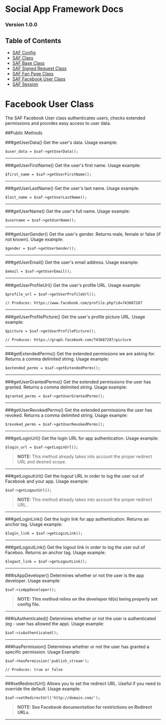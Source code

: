 # Social App Framework Docs
### Version 1.0.0

## Table of Contents

* [SAF Config](saf_config.md)
* [SAF Class](saf.md)
* [SAF Base Class](saf_base.md)
* [SAF Signed Request Class](saf_signed_request.md)
* [SAF Fan Page Class](saf_fan_page.md)
* [SAF Facebook User Class](saf_facebook_user.md)
* [SAF Session](saf_session.md)

# Facebook User Class
The SAF Facebook User class authenticates users, checks extended permissions and
provides easy access to user data.

##Public Methods

###getUserData()
Get the user's data. Usage example:

    $user_data = $saf->getUserData();

***

###getUserFirstName()
Get the user's first name. Usage example:

    $first_name = $saf->getUserFirstName();

***

###getUserLastName()
Get the user's last name. Usage example:

    $last_name = $saf->getUserLastName();

***

###getUserName()
Get the user's full name. Usage example:

    $username = $saf->getUserName();

***

###getUserGender()
Get the user's gender. Returns male, female or false (if not known). Usage example:

    $gender = $saf->getUserGender();

***

###getUserEmail()
Get the user's email address. Usage example:

    $email = $saf->getUserEmail();

***

###getUserProfileUrl()
Get the user's profile URL. Usage example:

    $profile_url = $saf->getUserProfileUrl();

    // Produces: https://www.facebook.com/profile.php?id=743687287

***

###getUserProfilePicture()
Get the user's profile picture URL. Usage example:

    $picture = $saf->getUserProfilePicture();

    // Produces: https://graph.facebook.com/743687287/picture

***

###getExtendedPerms()
Get the extended permissions we are asking for. Returns a comma delimited
string. Usage example:

    $extended_perms = $saf->getExtendedPerms();

***

###getUserGrantedPerms()
Get the extended permissions the user has granted. Returns a comma delimited
string. Usage example:

    $granted_perms = $saf->getUserGrantedPerms();

***

###getUserRevokedPerms()
Get the extended permissions the user has revoked. Returns a comma delimited
string. Usage example:

    $revoked_perms = $saf->getUserRevokedPerms();

***

###getLoginUrl()
Get the login URL for app authentication. Usage example:

    $login_url = $saf->getLoginUrl();

>**NOTE:** This method already takes into account the proper redirect URL and
desired scope.

***

###getLogoutUrl()
Get the logout URL in order to log the user out of Facebook and your app.
Usage example:

    $saf->getLogoutUrl();

>**NOTE:** This method already takes into account the proper redirect URL.

***

###getLoginLink()
Get the login link for app authentication. Returns an anchor tag. Usage example:

    $login_link = $saf->getLoginLink();

***

###getLogoutLink()
Get the logout link in order to log the user out of Faceboo. Returns an anchor
tag. Usage example:

    $logout_link = $saf->getLogoutLink();

***

###isAppDeveloper()
Determines whether or not the user is the app developer. Usage example:

    $saf->isAppDeveloper();

>**NOTE: This method relies on the developer Id(s) being properly set config file.**

***

###isAuthenticated()
Determines whether or not the user is authenticated (eg - user has allowed the app).
Usage example:

    $saf->isAuthenticated();

***

###hasPermission()
Determines whether or not the user has granted a specific permission.
Usage Example:

    $saf->hasPermission('publish_stream');

    // Produces: true or false

***

###setRedirectUrl()
Allows you to set the redirect URL. Useful if you need to override the default.
Usage example:

    $saf->setRedirectUrl('http://domain.com/');

>**NOTE: See Facebook documentation for restrictions on Redirect URLs.**

***
